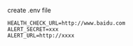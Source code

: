 create .env file

```
HEALTH_CHECK_URL=http://www.baidu.com
ALERT_SECRET=xxx
ALERT_URL=http://xxxx
```